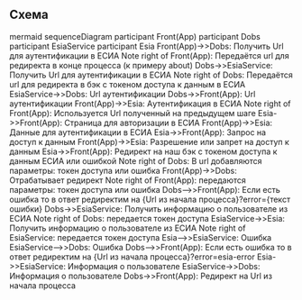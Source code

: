 ## Схема
mermaid
sequenceDiagram
    participant Front(App)
    participant Dobs
    participant EsiaService
    participant Esia
    Front(App)->>Dobs: Получить Url для аутентификации в ЕСИА
    Note right of Front(App): Передаётся url для редиректа в конце процесса (к примеру about)
    Dobs->>EsiaService: Получить Url для аутентификации в ЕСИА
    Note right of Dobs: Передаётся url для редиректа в бэк с токеном доступа к данным в ЕСИА
    EsiaService->>Dobs: Url аутентификации
    Dobs->>Front(App): Url аутентификации
    Front(App)->>Esia: Aутентификация в ЕСИА
    Note right of Front(App): Используется Url полученный на предыдущем шаге
    Esia->>Front(App): Страница для авторизации в ЕСИА
    Front(App)->>Esia: Данные для аутентификации в ЕСИА
    Esia->>Front(App): Запрос на доступ к данным
    Front(App)->>Esia: Разрешение или запрет на доступ к данным
    Esia->>Front(App): Редирект на наш бэк с токеном доступа к данным ЕСИА или ошибкой
    Note right of Dobs: В url добавляются параметры: токен доступа или ошибка
    Front(App)->>Dobs: Отрабатывает редирект
    Note right of Front(App): передаются параметры: токен доступа или ошибка
    Dobs-->>Front(App): Если есть ошибка то в ответ редиректим на {Url из начала процесса}?error={текст ошибки}
    Dobs->>EsiaService: Получить информацию о пользователе из ЕСИА
    Note right of Dobs: передается токен доступа
    EsiaService->>Esia: Получить информацию о пользователе из ЕСИА
    Note right of EsiaService: передается токен доступа
    Esia-->>EsiaService: Ошибка
    EsiaService-->>Dobs: Ошибка
    Dobs-->>Front(App): Если есть ошибка то в ответ редиректим на {Url из начала процесса}?error=esia-error
    Esia->>EsiaService: Информация о пользователе
    EsiaService->>Dobs: Информация о пользователе
    Dobs->>Front(App): Редирект на Url из начала процесса
